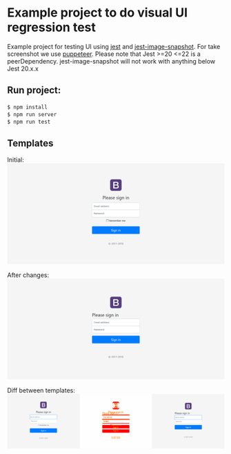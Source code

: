 # Example project to do visual UI regression test

Example project for testing UI using [jest](https://github.com/facebook/jest) and [jest-image-snapshot](https://github.com/americanexpress/jest-image-snapshot). For take screenshot we use [puppeteer](https://github.com/GoogleChrome/puppeteer).
Please note that Jest >=20 <=22 is a peerDependency. jest-image-snapshot will not work with anything below Jest 20.x.x

## Run project:
  ```sh
  $ npm install
  $ npm run server
  $ npm run test
  ```

## Templates

Initial:
![valid](/images/valid_template.png/?raw=true)

After changes:
![invalid](/images/after_changes_template.png?raw=true)

Diff between templates:
![diff](/images/diff_template.png?raw=true)
